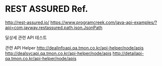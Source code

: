 # REST ASSURED Ref.
http://rest-assured.io/
https://www.programcreek.com/java-api-examples/?api=com.jayway.restassured.path.json.JsonPath

딜상세 관련 API 테스트

관련 API Helper
 http://dealinfoapi.qa.tmon.co.kr/api-helper/node/apis
 http://dealsvcapi.qa.tmon.co.kr/api-helper/node/apis
 http://detailapi-qa.tmon.co.kr/api-helper/node/apis 





 
